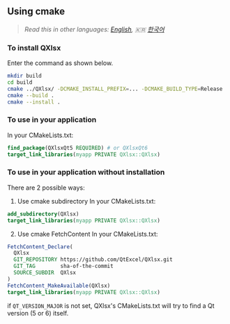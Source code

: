 ## Using cmake 

> *Read this in other languages: [English](HowToSetProject-cmake.md), :kr: [한국어](HowToSetProject-cmake.ko.md)*

### To install QXlsx

Enter the command as shown below.

```sh
mkdir build
cd build
cmake ../QXlsx/ -DCMAKE_INSTALL_PREFIX=... -DCMAKE_BUILD_TYPE=Release
cmake --build .
cmake --install .
```

### To use in your application

In your CMakeLists.txt:

```cmake
find_package(QXlsxQt5 REQUIRED) # or QXlsxQt6
target_link_libraries(myapp PRIVATE QXlsx::QXlsx)
```

### To use in your application without installation

There are 2 possible ways:

1) Use cmake subdirectory
In your CMakeLists.txt:

```cmake
add_subdirectory(QXlsx)
target_link_libraries(myapp PRIVATE QXlsx::QXlsx)
```

2) Use cmake FetchContent
In your CMakeLists.txt:

```cmake
FetchContent_Declare(
  QXlsx
  GIT_REPOSITORY https://github.com/QtExcel/QXlsx.git
  GIT_TAG        sha-of-the-commit
  SOURCE_SUBDIR  QXlsx
)
FetchContent_MakeAvailable(QXlsx)
target_link_libraries(myapp PRIVATE QXlsx::QXlsx)
```

if `QT_VERSION_MAJOR` is not set, QXlsx's CMakeLists.txt will try to find a Qt version (5 or 6) itself.
